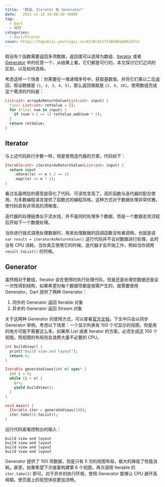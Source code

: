 ```yaml
---
title:  "数组、Iterator 和 Generator"
date:   2021-11-10 19:00:10 +0800
tag: 
  - Dart
  - 编程
categories:
  - Dart/Flutter
cover: https://hdpublic.youlingxi.cn/6230c6117fd6500a8881d712.
---
```


假设有个函数需要返回多项数据，返回值可以选择为数组、[Iterator](https://dart.dev/codelabs/iterables) 或者 [Generator](https://dart.dev/guides/language/language-tour#generators) 中的任意一个，从结果上看，它们都是可行的。本文探讨它们之间的区别，以及如何选择。

考虑这样一个场景：你需要在一堆递增序号中，获取基数值，并将它们乘以二后返回，假设数据是 `[1, 2, 3, 4, 5]`，那么返回值就是 `[2, 6, 10]`。使用数组完成这个需求的代码是：

```dart
List<int> arrayAsReturnValue(List<int> input) {
  final List<int> retValue = [];
  for (final num in input) {
    if (num % 2 == 1) retValue.add(num * 2);
  }
  return retValue;
}
```

## Iterator

与上述代码执行步数一样，但是使用迭代器的方案，代码如下：

```dart
Iterable<int> iteratorAsReturnValue(List<int> input) {
  return input
    .where((e) => e % 2 == 1)
    .map((e) => e * 2);
}
```

看过去最明显的感受是简化了代码、可读性变高了。高阶函数与迭代器的配合使用，为多数编程语言提供了函数式的编程风格，这种方式对于数据处理非常优雅，使代码具有非常高的清晰度。

迭代器的处理链类似于流水线，并不是同时处理多个数据，而是一个数据走完流程后开始下一个数据处理。

当你进行链式调用处理数据时，用来处理数据的回调函数没有被调用。也就是说 `var result = iteratorAsReturnValue()` 这行代码并不会对数据进行处理，此时没有 CPU 消耗，当你真正使用它的时候，迭代器才会开始工作，例如当你调用 `result.toList()` 的时候。

## Generator

虽然相对于数组，Iterator 会在使用时执行处理代码，但是还是处理完数据还是会一次性得到结构，如果希望对每个数据项都是按需产生的，就需要使用 Generator。Dart 提供了两种 Generator：

1. 同步的 Generator 返回 Iterable 对象
2. 异步的 Generator 返回 Stream 对象

关于这两种 Generator 的使用方式，可以查看[官方文档](https://dart.dev/guides/language/language-tour#generators)，下文中只会以同步 Generator 举例。考虑以下场景：一个显示列表有 100 个可显示的视图，但是用的地方可能不需要这么多。如果用 List 或者 Iterator 的方案，必须生成这 100 个视图。而视图的布局则会浪费大量不必要的 CPU。

```dart
int buildView() {
  print("build view and layout");
  return 0;
}

Iterable generateViews(int n) sync* {
  int i = 0;
  while (i < n) {
    i++;
    yield buildView();
  }
}

void main() {
  Iterable iter = generateViews(100);
  iter.take(5).toList();
}
```

运行代码查看控制台的输入：
```shell
build view and layout
build view and layout
build view and layout
build view and layout
```

Generator 提供了 100 项数据，但是只有 5 次的视图布局，极大的降低了性能消耗。甚至，如果希望下次接着构建第 6 个视图，再次调用 Iterable 的 `iter.take(1)` 即可。对于异步的执行环境，使用 Generator 能够让 CPU 避开高峰期，使页面上的视觉体验更加流畅。